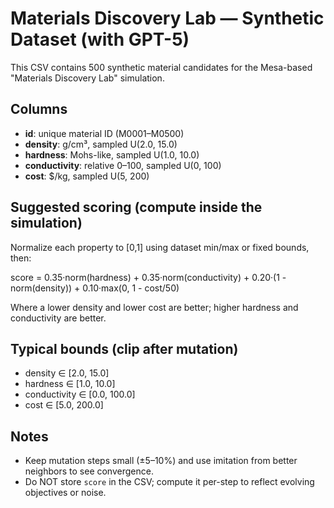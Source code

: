 # Materials Discovery Lab — Synthetic Dataset (with GPT-5)

This CSV contains 500 synthetic material candidates for the Mesa-based "Materials Discovery Lab" simulation.

## Columns
- **id**: unique material ID (M0001–M0500)
- **density**: g/cm³, sampled U(2.0, 15.0)
- **hardness**: Mohs-like, sampled U(1.0, 10.0)
- **conductivity**: relative 0–100, sampled U(0, 100)
- **cost**: $/kg, sampled U(5, 200)

## Suggested scoring (compute inside the simulation)
Normalize each property to [0,1] using dataset min/max or fixed bounds, then:

score = 0.35·norm(hardness) + 0.35·norm(conductivity) + 0.20·(1 - norm(density)) + 0.10·max(0, 1 - cost/50)

Where a lower density and lower cost are better; higher hardness and conductivity are better.

## Typical bounds (clip after mutation)
- density ∈ [2.0, 15.0]
- hardness ∈ [1.0, 10.0]
- conductivity ∈ [0.0, 100.0]
- cost ∈ [5.0, 200.0]

## Notes
- Keep mutation steps small (±5–10%) and use imitation from better neighbors to see convergence.
- Do NOT store `score` in the CSV; compute it per-step to reflect evolving objectives or noise.
